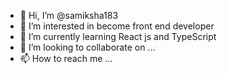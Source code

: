- 👋 Hi, I’m @samiksha183
- 👀 I’m interested in become front end developer
- 🌱 I’m currently learning React js and TypeScript
- 💞️ I’m looking to collaborate on ...
- 📫 How to reach me ...

<!---
samiksha183/samiksha183 is a ✨ special ✨ repository because its `README.md` (this file) appears on your GitHub profile.
You can click the Preview link to take a look at your changes.
--->
